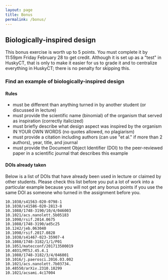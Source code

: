 ```yaml
---
layout: page
title: Bonus
permalink: /bonus/
---
```


## Biologically-inspired design

This bonus exercise is worth up to 5 points. You must complete it by 11:59pm Friday February 28 to get credit. Although it is set up as a "test" in HuskyCT, that is only to make it easier for us to grade it and to centralize everything in HuskyCT; there is no penalty for skipping this.

### Find an example of biologically-inspired design
#### Rules
* must be different than anything turned in by another student (or discussed in lecture) 
* must provide the scientific name (binomial) of the organism that served as inspiration (correctly italicized) 
* must briefly describe what design aspect was inspired by the organism IN YOUR OWN WORDS (no quotes allowed, no  plagiarism) 
* must provide a citation including authors (can use "et al." if more than 2 authors), year, title, and journal
* must provide the Document Object Identifier (DOI) to the peer-reviewed paper in a scientific journal that describes this example

#### DOIs already taken

Below is a list of DOIs that have already been used in lecture or claimed by other students. Please check this list before you put a lot of work into a particular example because you will not get any bonus points if you use the same DOI as someone who turned in the assignment before you.

    10.1038/s41563-020-0798-1
    10.1038/s41586-020-2813-8
    10.1088/1748-3190/10/4/046003
    10.1021/acs.nanolett.5b05183
    10.1098/rsif.2014.0675
    10.1088/1748-3190/ad5c25
    10.1242/jeb.063040
    10.1098/rsif.2017.0828
    10.1038/s41467-023-35907-4
    10.1088/1748-3182/1/1/P01
    10.1051/matecconf/201713500019 
    10.4031/MTSJ.45.4.1
    10.1088/1748-3182/3/4/046001
    10.1016/j.paerosci.2016.03.002
    10.1021/acs.nanolett.7b03734.
    10.48550/arXiv.2310.18299
    10.1021/acsami.4c17004






        
